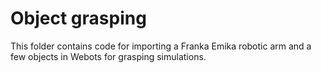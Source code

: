 # Object grasping

This folder contains code for importing a Franka Emika robotic arm and a few objects in Webots for grasping simulations.
<br> 

